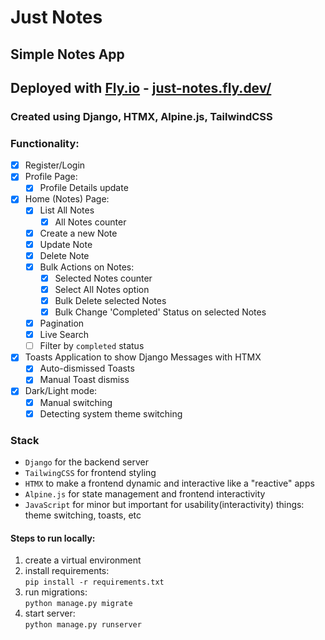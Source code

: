 # Just Notes

## Simple Notes App

## Deployed with [Fly.io](https//:fly.io) - [just-notes.fly.dev/](https://just-notes.fly.dev/)

### Created using Django, HTMX, Alpine.js, TailwindCSS

### Functionality:

- [x] Register/Login
- [x] Profile Page:
    - [x] Profile Details update
- [x] Home (Notes) Page:
    - [x] List All Notes
        - [x] All Notes counter
    - [x] Create a new Note
    - [x] Update Note
    - [x] Delete Note
    - [x] Bulk Actions on Notes:
        - [x] Selected Notes counter
        - [x] Select All Notes option
        - [x] Bulk Delete selected Notes
        - [x] Bulk Change 'Completed' Status on selected Notes
    - [x] Pagination
    - [x] Live Search
    - [ ] Filter by `completed` status
- [x] Toasts Application to show Django Messages with HTMX
    - [x] Auto-dismissed Toasts
    - [x] Manual Toast dismiss
- [x] Dark/Light mode:
    - [x] Manual switching
    - [x] Detecting system theme switching

### Stack
- `Django` for the backend server
- `TailwingCSS` for frontend styling
- `HTMX` to make a frontend dynamic and interactive like a "reactive" apps
- `Alpine.js` for state management and frontend interactivity
- `JavaScript` for minor but important for usability(interactivity) things: theme switching, toasts, etc

#### Steps to run locally:
1. create a virtual environment
2. install requirements:  
    ```pip install -r requirements.txt```
3. run migrations:  
    ```python manage.py migrate```
4. start server:  
    ```python manage.py runserver```
